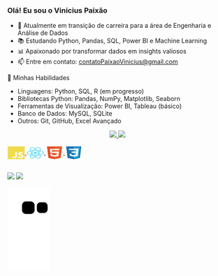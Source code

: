 ### Olá! Eu sou o Vinicius Paixão

- 🎯 Atualmente em transição de carreira para a área de Engenharia e Análise de Dados
- 📚 Estudando Python, Pandas, SQL, Power BI e Machine Learning
- 📊 Apaixonado por transformar dados em insights valiosos
- 📫 Entre em contato: contatoPaixaoVinicius@gmail.com

🚀 Minhas Habilidades
- Linguagens: Python, SQL, R (em progresso)
- Bibliotecas Python: Pandas, NumPy, Matplotlib, Seaborn
- Ferramentas de Visualização: Power BI, Tableau (básico)
- Banco de Dados: MySQL, SQLite
- Outros: Git, GitHub, Excel Avançado

<div align="center">
  <a href="https://github.com/Desenvolvedor-Vsp">
  <img height="180em" src="https://github-readme-stats.vercel.app/api?username=Desenvolvedor-Vsp&show_icons=true&theme=highcontrast&include_all_commits=true&count_private=true"/>
  <img height="180em" src="https://github-readme-stats.vercel.app/api/top-langs/?username=Desenvolvedor-Vsp&layout=compact&langs_count=7&theme=highcontrast"/>
</div>

<div style="display: inline_block"><br>
  <img align="center" alt="Vini-Js" height="30" width="40" src="https://raw.githubusercontent.com/devicons/devicon/master/icons/javascript/javascript-plain.svg">
  <img align="center" alt="Vini-React" height="30" width="40" src="https://raw.githubusercontent.com/devicons/devicon/master/icons/react/react-original.svg">
  <img align="center" alt="Vini-HTML" height="30" width="40" src="https://raw.githubusercontent.com/devicons/devicon/master/icons/html5/html5-original.svg">
  <img align="center" alt="Vini-CSS" height="30" width="40" src="https://raw.githubusercontent.com/devicons/devicon/master/icons/css3/css3-original.svg">
</div>
	
##

<div> 
  <a href = "mailto:ContatoPaixaoVinicius@gmail.com"><img src="https://img.shields.io/badge/-Gmail-%23333?style=for-the-badge&logo=gmail&logoColor=white" target="_blank"></a>
  <a href="https://www.linkedin.com/in/vin%C3%ADcius-de-souza-paix%C3%A3o-3b28a6202/" target="_blank"><img src="https://img.shields.io/badge/-LinkedIn-%230077B5?style=for-the-badge&logo=linkedin&logoColor=white" target="_blank"></a> 
 
  ![Snake animation](https://github.com/Desenvolvedor-Vsp/Desenvolvedor-Vsp/blob/output/github-contribution-grid-snake.svg)

</div>
	
	
